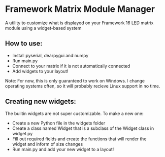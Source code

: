 # Framework Matrix Module Manager
A utility to customize what is displayed on your Framework 16 LED matrix module using a widget-based system
## How to use:
- Install pyserial, dearpygui and numpy
- Run main.py
- Connect to your matrix if it is not automatically connected
- Add widgets to your layout!

Note: For now, this is only guaranteed to work on Windows. I change operating systems often, so it will probably recieve Linux support in no time.

## Creating new widgets:
The builtin widgets are not super customizable. To make a new one:
- Create a new Python file in the widgets folder
- Create a class named Widget that is a subclass of the Widget class in widget.py
- Fill out required fields and create the functions that will render the widget and inform of size changes
- Run main.py and add your new widget to a layout!